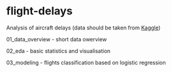 # flight-delays
Analysis of aircraft delays (data should be taken from [Kaggle](https://www.kaggle.com/datasets/usdot/flight-delays))

01_data_overview - short data owerview

02_eda - basic statistics and visualisation

03_modeling - flights classification based on logistic regression
